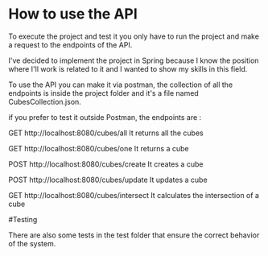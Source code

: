 # How to use the API

To execute the project and test it you only have to run the project and make a request to the endpoints of the API.

I've decided to implement the project in Spring because I know the position where I'll work is related to it and I wanted to show my skills in this field.

To use the API you can make it via postman, the collection of all the endpoints is inside the project folder and it's a file named CubesCollection.json.

if you prefer to test it outside Postman, the endpoints are :

GET http://localhost:8080/cubes/all It returns all the cubes

GET http://localhost:8080/cubes/one It returns a cube

POST http://localhost:8080/cubes/create It creates a cube

POST http://localhost:8080/cubes/update It updates a cube

GET http://localhost:8080/cubes/intersect It calculates the intersection of a cube

#Testing

There are also some tests in the test folder that ensure the correct behavior of the system. 
